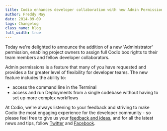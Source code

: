 ```yaml
---
title: Codio enhances developer collaboration with new Admin Permissions
author: Freddy May
date: 2014-09-09
tags: Changelog
class_name: blog
full_width: true
---
```


Today we're delighted to announce the addition of a new 'Administrator' permission, enabling project owners to assign full Codio box rights to their team members and fellow developer collaborators.

Admin permissions is a feature that many of you have requested and provides a far greater level of flexibility for developer teams. The new feature includes the ability to:

- access the command line in the Terminal
- access and run Deployments from a single codebase without having to set up more complex workflows

At Codio, we're always listening to your feedback and striving to make Codio the most engaging experience for the developer community - so please feel free to give us your [feedback and ideas](http://forum.codio.com), and for all the latest news and tips, follow [Twitter](https://twitter.com/codiohq) and [Facebook](https://www.facebook.com/CodioHQ).

